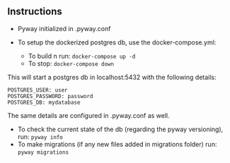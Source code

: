 ## Instructions
- Pyway initialized in .pyway.conf

- To setup the dockerized postgres db, use the docker-compose.yml:
    - To build n run: `docker-compose up -d`
    - To stop: `docker-compose down`

This will start a postgres db in localhost:5432 with the following details:

    POSTGRES_USER: user
    POSTGRES_PASSWORD: password
    POSTGRES_DB: mydatabase

The same details are configured in .pyway.conf as well.

- To check the current state of the db (regarding the pyway versioning), run:
`pyway info`
- To make migrations (if any new files added in migrations folder) run:
`pyway migrations`


